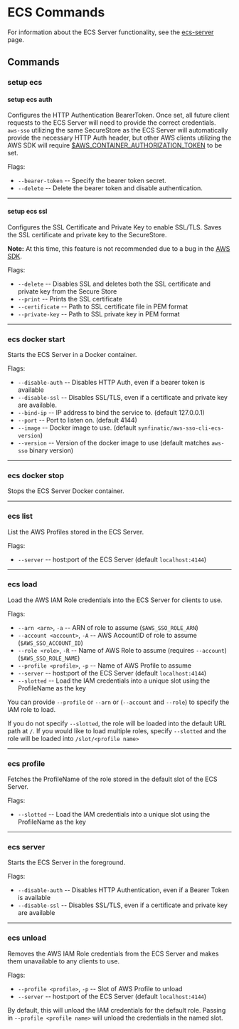 # ECS Commands

For information about the ECS Server functionality, see the [ecs-server](ecs-server.md) page.

## Commands

### setup ecs

#### setup ecs auth

Configures the HTTP Authentication BearerToken.  Once set, all future client
requests to the ECS Server will need to provide the correct credentials.  
`aws-sso` utilizing the same SecureStore as the ECS Server will automatically
provide the necessary HTTP Auth header, but other AWS clients utilizing the
AWS SDK will require [$AWS_CONTAINER_AUTHORIZATION_TOKEN](
https://docs.aws.amazon.com/sdkref/latest/guide/feature-container-credentials.html) to be set.

Flags:

* `--bearer-token` -- Specify the bearer token secret.
* `--delete` -- Delete the bearer token and disable authentication.

---

#### setup ecs ssl

 Configures the SSL Certificate and Private Key to enable SSL/TLS.  Saves the
 SSL certificate and private key to the SecureStore.

 **Note:** At this time, this feature is not recommended due to a bug
 in the [AWS SDK](https://github.com/boto/boto3/issues/4188).

 Flags:

* `--delete` -- Disables SSL and deletes both the SSL certificate and private key from the Secure Store
* `--print` -- Prints the SSL certificate
* `--certificate` -- Path to SSL certificate file in PEM format
* `--private-key` -- Path to SSL private key in PEM format

---

### ecs docker start

Starts the ECS Server in a Docker container.

Flags:

* `--disable-auth` -- Disables HTTP Auth, even if a bearer token is available
* `--disable-ssl` -- Disables SSL/TLS, even if a certificate and private key are available.
* `--bind-ip` -- IP address to bind the service to.  (default 127.0.0.1)
* `--port` -- Port to listen on.  (default 4144)
* `--image` -- Docker image to use.  (default `synfinatic/aws-sso-cli-ecs-version`)
* `--version` -- Version of the docker image to use (default matches `aws-sso` binary version)

---

### ecs docker stop

Stops the ECS Server Docker container.

---

### ecs list

List the AWS Profiles stored in the ECS Server.

Flags:

* `--server` -- host:port of the ECS Server (default `localhost:4144`)

---

### ecs load

Load the AWS IAM Role credentials into the ECS Server for clients to use.

Flags:

* `--arn <arn>`, `-a` -- ARN of role to assume (`$AWS_SSO_ROLE_ARN`)
* `--account <account>`, `-A` -- AWS AccountID of role to assume (`$AWS_SSO_ACCOUNT_ID`)
* `--role <role>`, `-R` -- Name of AWS Role to assume (requires `--account`) (`$AWS_SSO_ROLE_NAME`)
* `--profile <profile>`, `-p` -- Name of AWS Profile to assume
* `--server` -- host:port of the ECS Server (default `localhost:4144`)
* `--slotted` -- Load the IAM credentials into a unique slot using the ProfileName as the key

You can provide `--profile` or `--arn` or (`--account` and `--role`) to specify the IAM role to load.

If you do not specify `--slotted`, the role will be loaded into the default URL path at `/`.  If you
would like to load multiple roles, specify `--slotted` and the role will be loaded into `/slot/<profile name>`

---

### ecs profile

Fetches the ProfileName of the role stored in the default slot of the ECS Server.

Flags:

* `--slotted` -- Load the IAM credentials into a unique slot using the ProfileName as the key

---

### ecs server

Starts the ECS Server in the foreground.

Flags:

* `--disable-auth` -- Disables HTTP Authentication, even if a Bearer Token is available
* `--disable-ssl` -- Disables SSL/TLS, even if a certificate and private key are available

---

### ecs unload

Removes the AWS IAM Role credentials from the ECS Server and makes them unavailable to any clients to use.

Flags:

* `--profile <profile>`, `-p` -- Slot of AWS Profile to unload
* `--server` -- host:port of the ECS Server (default `localhost:4144`)

By default, this will unload the IAM credentials for the default role.  Passing in
`--profile <profile name>` will unload the credentials in the named slot.
